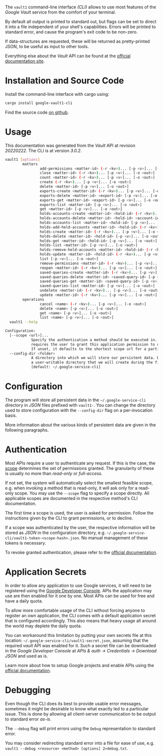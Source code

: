 <!---
DO NOT EDIT !
This file was generated automatically from 'src/mako/cli/README.md.mako'
DO NOT EDIT !
-->
The `vault1` command-line interface *(CLI)* allows to use most features of the *Google Vault* service from the comfort of your terminal.

By default all output is printed to standard out, but flags can be set to direct it into a file independent of your shell's
capabilities. Errors will be printed to standard error, and cause the program's exit code to be non-zero.

If data-structures are requested, these will be returned as pretty-printed JSON, to be useful as input to other tools.

Everything else about the *Vault* API can be found at the
[official documentation site](https://developers.google.com/vault).

# Installation and Source Code

Install the command-line interface with cargo using:

```bash
cargo install google-vault1-cli
```

Find the source code [on github](https://github.com/Byron/google-apis-rs/tree/main/gen/vault1-cli).

# Usage

This documentation was generated from the *Vault* API at revision *20220222*. The CLI is at version *3.0.2*.

```bash
vault1 [options]
        matters
                add-permissions <matter-id> (-r <kv>)... [-p <v>]... [-o <out>]
                close <matter-id> (-r <kv>)... [-p <v>]... [-o <out>]
                count <matter-id> (-r <kv>)... [-p <v>]... [-o <out>]
                create (-r <kv>)... [-p <v>]... [-o <out>]
                delete <matter-id> [-p <v>]... [-o <out>]
                exports-create <matter-id> (-r <kv>)... [-p <v>]... [-o <out>]
                exports-delete <matter-id> <export-id> [-p <v>]... [-o <out>]
                exports-get <matter-id> <export-id> [-p <v>]... [-o <out>]
                exports-list <matter-id> [-p <v>]... [-o <out>]
                get <matter-id> [-p <v>]... [-o <out>]
                holds-accounts-create <matter-id> <hold-id> (-r <kv>)... [-p <v>]... [-o <out>]
                holds-accounts-delete <matter-id> <hold-id> <account-id> [-p <v>]... [-o <out>]
                holds-accounts-list <matter-id> <hold-id> [-p <v>]... [-o <out>]
                holds-add-held-accounts <matter-id> <hold-id> (-r <kv>)... [-p <v>]... [-o <out>]
                holds-create <matter-id> (-r <kv>)... [-p <v>]... [-o <out>]
                holds-delete <matter-id> <hold-id> [-p <v>]... [-o <out>]
                holds-get <matter-id> <hold-id> [-p <v>]... [-o <out>]
                holds-list <matter-id> [-p <v>]... [-o <out>]
                holds-remove-held-accounts <matter-id> <hold-id> (-r <kv>)... [-p <v>]... [-o <out>]
                holds-update <matter-id> <hold-id> (-r <kv>)... [-p <v>]... [-o <out>]
                list [-p <v>]... [-o <out>]
                remove-permissions <matter-id> (-r <kv>)... [-p <v>]... [-o <out>]
                reopen <matter-id> (-r <kv>)... [-p <v>]... [-o <out>]
                saved-queries-create <matter-id> (-r <kv>)... [-p <v>]... [-o <out>]
                saved-queries-delete <matter-id> <saved-query-id> [-p <v>]... [-o <out>]
                saved-queries-get <matter-id> <saved-query-id> [-p <v>]... [-o <out>]
                saved-queries-list <matter-id> [-p <v>]... [-o <out>]
                undelete <matter-id> (-r <kv>)... [-p <v>]... [-o <out>]
                update <matter-id> (-r <kv>)... [-p <v>]... [-o <out>]
        operations
                cancel <name> (-r <kv>)... [-p <v>]... [-o <out>]
                delete <name> [-p <v>]... [-o <out>]
                get <name> [-p <v>]... [-o <out>]
                list <name> [-p <v>]... [-o <out>]
  vault1 --help

Configuration:
  [--scope <url>]...
            Specify the authentication a method should be executed in. Each scope
            requires the user to grant this application permission to use it.
            If unset, it defaults to the shortest scope url for a particular method.
  --config-dir <folder>
            A directory into which we will store our persistent data. Defaults to
            a user-writable directory that we will create during the first invocation.
            [default: ~/.google-service-cli]

```

# Configuration

The program will store all persistent data in the `~/.google-service-cli` directory in *JSON* files prefixed with `vault1-`.  You can change the directory used to store configuration with the `--config-dir` flag on a per-invocation basis.

More information about the various kinds of persistent data are given in the following paragraphs.

# Authentication

Most APIs require a user to authenticate any request. If this is the case, the [scope][scopes] determines the 
set of permissions granted. The granularity of these is usually no more than *read-only* or *full-access*.

If not set, the system will automatically select the smallest feasible scope, e.g. when invoking a
method that is read-only, it will ask only for a read-only scope. 
You may use the `--scope` flag to specify a scope directly. 
All applicable scopes are documented in the respective method's CLI documentation.

The first time a scope is used, the user is asked for permission. Follow the instructions given 
by the CLI to grant permissions, or to decline.

If a scope was authenticated by the user, the respective information will be stored as *JSON* in the configuration
directory, e.g. `~/.google-service-cli/vault1-token-<scope-hash>.json`. No manual management of these tokens
is necessary.

To revoke granted authentication, please refer to the [official documentation][revoke-access].

# Application Secrets

In order to allow any application to use Google services, it will need to be registered using the 
[Google Developer Console][google-dev-console]. APIs the application may use are then enabled for it
one by one. Most APIs can be used for free and have a daily quota.

To allow more comfortable usage of the CLI without forcing anyone to register an own application, the CLI
comes with a default application secret that is configured accordingly. This also means that heavy usage
all around the world may deplete the daily quota.

You can workaround this limitation by putting your own secrets file at this location: 
`~/.google-service-cli/vault1-secret.json`, assuming that the required *vault* API 
was enabled for it. Such a secret file can be downloaded in the *Google Developer Console* at 
*APIs & auth -> Credentials -> Download JSON* and used as is.

Learn more about how to setup Google projects and enable APIs using the [official documentation][google-project-new].


# Debugging

Even though the CLI does its best to provide usable error messages, sometimes it might be desirable to know
what exactly led to a particular issue. This is done by allowing all client-server communication to be 
output to standard error *as-is*.

The `--debug` flag will print errors using the `Debug` representation to standard error.

You may consider redirecting standard error into a file for ease of use, e.g. `vault1 --debug <resource> <method> [options] 2>debug.txt`.


[scopes]: https://developers.google.com/+/api/oauth#scopes
[revoke-access]: http://webapps.stackexchange.com/a/30849
[google-dev-console]: https://console.developers.google.com/
[google-project-new]: https://developers.google.com/console/help/new/